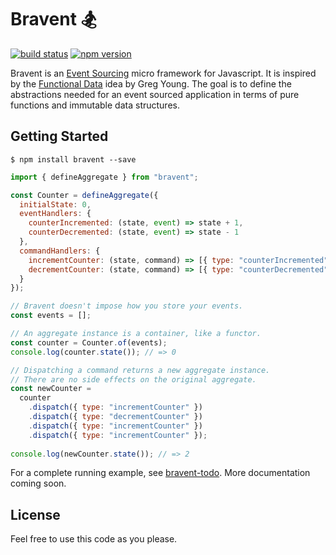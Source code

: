# Bravent 🏂

[![build status](https://travis-ci.org/vvgomes/bravent.svg?branch=master)](https://travis-ci.org/vvgomes/bravent)
[![npm version](https://img.shields.io/npm/v/bravent.svg)](https://www.npmjs.com/package/bravent)

Bravent is an [Event Sourcing](http://martinfowler.com/eaaDev/EventSourcing.html) micro framework for Javascript. It is inspired by the [Functional Data](https://vimeo.com/131636650) idea by Greg Young. The goal is to define the abstractions needed for an event sourced application in terms of pure functions and immutable data structures.

## Getting Started

```
$ npm install bravent --save
```

```javascript
import { defineAggregate } from "bravent";

const Counter = defineAggregate({
  initialState: 0,
  eventHandlers: {
    counterIncremented: (state, event) => state + 1,
    counterDecremented: (state, event) => state - 1
  },
  commandHandlers: {
    incrementCounter: (state, command) => [{ type: "counterIncremented" }],
    decrementCounter: (state, command) => [{ type: "counterDecremented" }]
  }
});

// Bravent doesn't impose how you store your events.
const events = [];

// An aggregate instance is a container, like a functor.
const counter = Counter.of(events);
console.log(counter.state()); // => 0

// Dispatching a command returns a new aggregate instance.
// There are no side effects on the original aggregate.
const newCounter =
  counter
    .dispatch({ type: "incrementCounter" })
    .dispatch({ type: "decrementCounter" })
    .dispatch({ type: "incrementCounter" })
    .dispatch({ type: "incrementCounter" });
  
console.log(newCounter.state()); // => 2

```

For a complete running example, see [bravent-todo](https://github.com/vvgomes/bravent-todo). More documentation coming soon.

## License

Feel free to use this code as you please.
